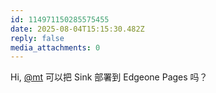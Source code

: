 ```yaml
---
id: 114971150285575455
date: 2025-08-04T15:15:30.482Z
reply: false
media_attachments: 0
---
```


Hi, [@mt](https://c.im/@mt) 可以把 Sink 部署到 Edgeone Pages 吗？

